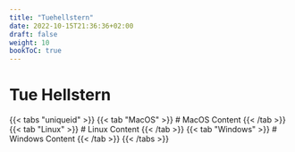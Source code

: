 ```yaml
---
title: "Tuehellstern"
date: 2022-10-15T21:36:36+02:00
draft: false
weight: 10
bookToC: true
---
```


# Tue Hellstern

{{< tabs "uniqueid" >}}
{{< tab "MacOS" >}} # MacOS Content {{< /tab >}}
{{< tab "Linux" >}} # Linux Content {{< /tab >}}
{{< tab "Windows" >}} # Windows Content {{< /tab >}}
{{< /tabs >}}

